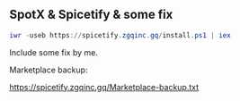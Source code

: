 ## SpotX & Spicetify & some fix

```PowerShell
iwr -useb https://spicetify.zgqinc.gq/install.ps1 | iex
```

Include some fix by me.

Marketplace backup:

https://spicetify.zgqinc.gq/Marketplace-backup.txt